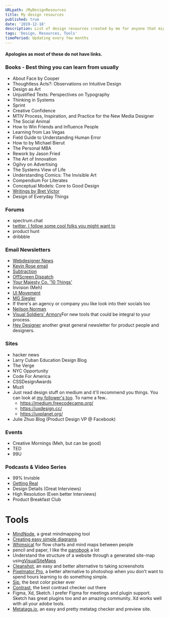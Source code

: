 ```yaml
---
URLpath: /MyDesignResources
title: My design resources
published: true
date: '2019-12-18'
description: List of design resources created by me for anyone that might want to see it.
tags: 'Design, Resources, Tools'
timePeriod: Updating every few months
---
```


#### Apologies as most of these do not have links.

### Books - Best thing you can learn from usually
- About Face by Cooper
- Thoughtless Acts?: Observations on Intuitive Design
- Design as Art
- Unjustified Texts: Perspectives on Typography
- Thinking in Systems
- Sprint
- Creative Confidence
- MTIV Process, Inspiration, and Practice for the New Media Designer
- The Social Animal
- How to Win Friends and Influence People
- Learning from Las Vegas
- Field Guide to Understanding Human Error
- How to by Michael Bierut
- The Personal MBA
- Rework by Jason Fried
- The Art of Innovation
- Ogilvy on Advertising
- The Systems View of Life
- Understanding Comics: The Invisible Art
- Compendium For Literates
- Conceptual Models: Core to Good Design
- [Writings by Bret Victor](http://worrydream.com/)
- Design of Everyday Things
### Forums
- spectrum.chat
- [twitter, I follow some cool folks you might want to](http://twitter.com/jacobdfrank)
- product hunt
- dribbble
### Email Newsletters
- [Webdesigner News](https://www.webdesignernews.com/)
- [Kevin Rose email](https://www.kevinrose.com/)
- [Subtraction](https://www.subtraction.com/2007/09/13/from-me-to-y/)
- [OffScreen Dispatch](https://www.offscreenmag.com/dispatch)
- [Your Majesty Co. '10 Things'](http://10things.yourmajesty.co)
- Invision (Meh)
- [UI Movement](https://letterfuel.com/ui-movement/issues/top-5-ui-animations-this-week-8/)
- [MG Siegler](http://newsletter.mgsiegler.com/)
- If there's an agency or company you like look into their socials too
- [Neilson Norman](http://www.nngroup.com/articles/subscribe/)
- [Visual Soldiers' Armory](https://armory.visualsoldiers.com/)For new tools that could be integral to your process.
- [Hey Designer](https://heydesigner.com/newsletter/) another great general newsletter for product people and designers.
### Sites
- hacker news
- Larry Cuban Education Design Blog
- The Verge
- NYC Opportunity
- Code For America
- CSSDesignAwards
- Muzli
- Just read design stuff on medium and it'll recommend you things. You can look at [my follower's too](https://medium.com/@JacobDFrank/following). To name a few..
  - https://medium.freecodecamp.org/
  - https://uxdesign.cc/
  - https://uxplanet.org/
- Julie Zhuo Blog (Product Design VP @ Facebook)
### Events
- Creative Mornings (Meh, but can be good)
- TED
- 99U
### Podcasts & Video Series
- 99% Invisble
- [Getting Real](https://www.youtube.com/channel/UCdx5Dk3EWTe2i8YDA7bfl6g)
- Design Details (Great Interviews)
- High Resolution (Even better Interviews)
- Product Breakfast Club
# Tools
- [MindNode](https://mindnode.com/), a great mindmapping tool
- [Creating easy simple diagrams](https://www.diagram.codes/)
- [Whimsical](https://whimsical.com/) for flow charts and mind maps between people
- pencil and paper, I like the [panobook](https://www.studioneat.com/products/panobook) a lot
- Understand the structure of a website through a generated site-map using[VisualSiteMaps](https://visualsitemaps.com/)
- [Cleanshot](https://getcleanshot.com/), an easy and better alternative to taking screenshots
- [Pixelmator Pro](https://www.pixelmator.com/), a better alternative to photoshop when you don't want to spend hours learning to do something simple. 
- [Sip](https://sipapp.io/), the best color picker ever
- [Contrast](https://usecontrast.com/), the best contrast checker out there
- Figma, Xd, Sketch. I prefer Figma for meetings and plugin support. Sketch has great plugins too and an amazing community. Xd works well with all your adobe tools.
- [Metatags.io](https://metatags.io/), an easy and pretty metatag checker and preview site.
